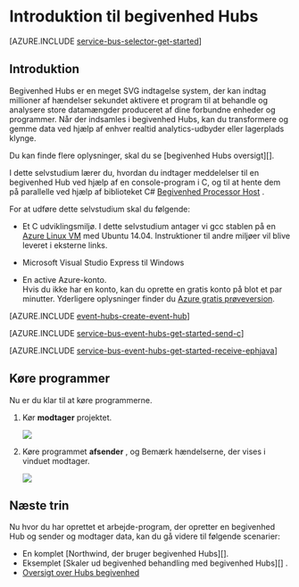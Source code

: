 <properties
    pageTitle="Introduktion til begivenhed Hubs i C | Microsoft Azure"
    description="Følge dette selvstudium for at komme i gang med Azure begivenhed Hubs; afsendelse af hændelser i C og modtager dem i Java ved hjælp af begivenhed Processor Host."
    services="event-hubs"
    documentationCenter=""
    authors="jtaubensee"
    manager="timlt"
    editor=""/>

<tags
    ms.service="event-hubs"
    ms.workload="na"
    ms.tgt_pltfrm="c"
    ms.devlang="csharp"
    ms.topic="article"
    ms.date="09/27/2016"
    ms.author="jotaub;sethm"/>

# <a name="get-started-with-event-hubs"></a>Introduktion til begivenhed Hubs

[AZURE.INCLUDE [service-bus-selector-get-started](../../includes/service-bus-selector-get-started.md)]

## <a name="introduction"></a>Introduktion

Begivenhed Hubs er en meget SVG indtagelse system, der kan indtag millioner af hændelser sekundet aktivere et program til at behandle og analysere store datamængder produceret af dine forbundne enheder og programmer. Når der indsamles i begivenhed Hubs, kan du transformere og gemme data ved hjælp af enhver realtid analytics-udbyder eller lagerplads klynge.

Du kan finde flere oplysninger, skal du se [begivenhed Hubs oversigt][].

I dette selvstudium lærer du, hvordan du indtager meddelelser til en begivenhed Hub ved hjælp af en console-program i C, og til at hente dem på parallelle ved hjælp af biblioteket C# [Begivenhed Processor Host][] .

For at udføre dette selvstudium skal du følgende:

+ Et C udviklingsmiljø. I dette selvstudium antager vi gcc stablen på en [Azure Linux VM](../virtual-machines/virtual-machines-linux-quick-create-cli.md) med Ubuntu 14.04. Instruktioner til andre miljøer vil blive leveret i eksterne links.

+ Microsoft Visual Studio Express til Windows

+ En active Azure-konto. <br/>Hvis du ikke har en konto, kan du oprette en gratis konto på blot et par minutter. Yderligere oplysninger finder du <a href="http://azure.microsoft.com/pricing/free-trial/?WT.mc_id=A0E0E5C02&amp;returnurl=http%3A%2F%2Fazure.microsoft.com%2Fen-us%2Fdevelop%2Fmobile%2Ftutorials%2Fget-started%2F" target="_blank">Azure gratis prøveversion</a>.

[AZURE.INCLUDE [event-hubs-create-event-hub](../../includes/event-hubs-create-event-hub.md)]

[AZURE.INCLUDE [service-bus-event-hubs-get-started-send-c](../../includes/service-bus-event-hubs-get-started-send-c.md)]

[AZURE.INCLUDE [service-bus-event-hubs-get-started-receive-ephjava](../../includes/service-bus-event-hubs-get-started-receive-ephjava.md)]

## <a name="run-the-applications"></a>Køre programmer

Nu er du klar til at køre programmerne.

1.  Kør **modtager** projektet.

    ![][21]

2.  Køre programmet **afsender** , og Bemærk hændelserne, der vises i vinduet modtager.

    ![][24]

## <a name="next-steps"></a>Næste trin

Nu hvor du har oprettet et arbejde-program, der opretter en begivenhed Hub og sender og modtager data, kan du gå videre til følgende scenarier:

- En komplet [Northwind, der bruger begivenhed Hubs][].
- Eksemplet [Skaler ud begivenhed behandling med begivenhed Hubs][] .
- [Oversigt over Hubs begivenhed][]

<!-- Images. -->
[21]: ./media/event-hubs-c-ephjava-getstarted/ephjava.png
[24]: ./media/event-hubs-c-ephjava-getstarted/receive-eph-c.png

<!-- Links -->
[Azure classic portal]: https://manage.windowsazure.com/
[Begivenhed Processor Host]: https://www.nuget.org/packages/Microsoft.Azure.ServiceBus.EventProcessorHost
[Oversigt over Hubs begivenhed]: event-hubs-overview.md
[eksempelprogram, der bruger begivenhed Hubs]: https://code.msdn.microsoft.com/Service-Bus-Event-Hub-286fd097
[Skalere ud begivenhed behandling med begivenhed Hubs]: https://code.msdn.microsoft.com/Service-Bus-Event-Hub-45f43fc3
